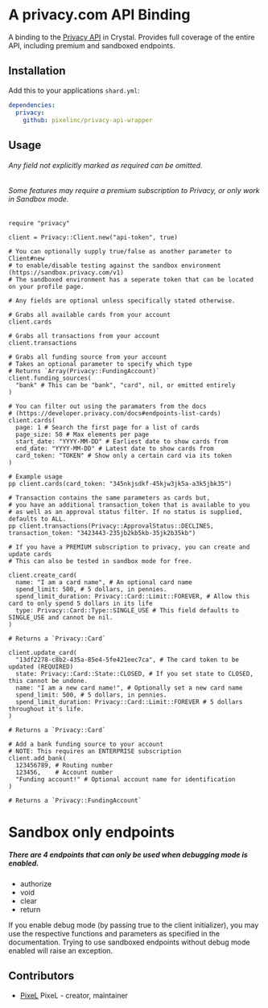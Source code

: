 # A privacy.com API Binding
A binding to the [Privacy API](http://developer.privacy.com) in Crystal.
Provides full coverage of the entire API, including premium and sandboxed endpoints.

## Installation
Add this to your applications `shard.yml`: 
```yaml
dependencies:
  privacy:
    github: pixelinc/privacy-api-wrapper
```

## Usage
###### Any field not explicitly marked as required can be omitted.
###### Some features may require a premium subscription to Privacy, or only work in Sandbox mode.
```crystal
require "privacy"

client = Privacy::Client.new("api-token", true)

# You can optionally supply true/false as another parameter to Client#new
# to enable/disable testing against the sandbox environment (https://sandbox.privacy.com/v1)
# The sandboxed environment has a seperate token that can be located on your profile page.

# Any fields are optional unless specifically stated otherwise.

# Grabs all available cards from your account
client.cards

# Grabs all transactions from your account
client.transactions

# Grabs all funding source from your account
# Takes an optional parameter to specify which type
# Returns `Array(Privacy::FundingAccount)`
client.funding_sources(
  "bank" # This can be "bank", "card", nil, or emitted entirely
)

# You can filter out using the paramaters from the docs
# (https://developer.privacy.com/docs#endpoints-list-cards)
client.cards(
  page: 1 # Search the first page for a list of cards
  page_size: 50 # Max elements per page
  start_date: "YYYY-MM-DD" # Earliest date to show cards from
  end_date: "YYYY-MM-DD" # Latest date to show cards from
  card_token: "TOKEN" # Show only a certain card via its token
)

# Example usage
pp client.cards(card_token: "345nkjsdkf-45kjw3jk5a-a3k5jbk35")

# Transaction contains the same parameters as cards but,
# you have an additional transaction_token that is available to you 
# as well as an approval status filter. If no status is supplied, defaults to ALL.
pp client.transactions(Privacy::ApprovalStatus::DECLINES, transaction_token: "3423443-235jb2kb5kb-35jk2b35kb")

# If you have a PREMIUM subscription to privacy, you can create and update cards
# This can also be tested in sandbox mode for free.

client.create_card(
  name: "I am a card name", # An optional card name
  spend_limit: 500, # 5 dollars, in pennies.
  spend_limit_duration: Privacy::Card::Limit::FOREVER, # Allow this card to only spend 5 dollars in its life
  type: Privacy::Card::Type::SINGLE_USE # This field defaults to SINGLE_USE and cannot be nil.
)

# Returns a `Privacy::Card`

client.update_card(
  "13df2278-c8b2-435a-85e4-5fe421eec7ca", # The card token to be updated (REQUIRED)
  state: Privacy::Card::State::CLOSED, # If you set state to CLOSED, this cannot be undone.
  name: "I am a new card name!", # Optionally set a new card name
  spend_limit: 500, # 5 dollars, in pennies.
  spend_limit_duration: Privacy::Card::Limit::FOREVER # 5 dollars throughout it's life.
)

# Returns a `Privacy::Card`

# Add a bank funding source to your account
# NOTE: This requires an ENTERPRISE subscription
client.add_bank(
  123456789, # Routing number
  123456,    # Account number
  "Funding account!" # Optional account name for identification
)

# Returns a `Privacy::FundingAccount`
```

# Sandbox only endpoints
##### There are 4 endpoints that can *only* be used when debugging mode is enabled.
- authorize
- void
- clear
- return

If you enable debug mode (by passing true to the client initializer), you may use the respective functions and parameters as specified in the documentation.
Trying to use sandboxed endpoints without debug mode enabled will raise an exception.

## Contributors

- [PixeL](https://github.com/pixelinc) PixeL - creator, maintainer
